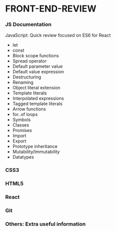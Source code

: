 # FRONT-END-REVIEW

### JS Documentation
JavaScript: Quick review focused on ES6 for React
* let
* const
* Block scope functions
* Spread operator
* Default parameter value
* Default value expression
* Destructuring
* Renaming
* Object literal extension
* Template literals
* Interpolated expressions
* Tagged template literals
* Arrow functions
* for..of loops
* Symbols
* Classes
* Promises
* Import
* Export
* Prototype inheritance
* Mutability/Immutability
* Datatypes

### CSS3

### HTML5

### React

### Git

### Others: Extra useful information
